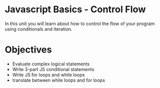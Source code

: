 # Javascript Basics - Control Flow
In this unit you will learn about how to control the flow of your program using conditionals and iteration.

# Objectives
- Evaluate complex logical statements
- Write 3-part JS conditional statements
- Write JS for loops and while loops
- translate between while loops and for loops

